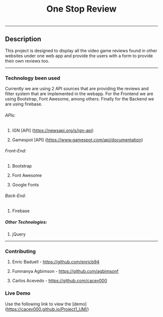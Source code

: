 <h1 align="center">One Stop Review<h1>

---

## Description

This project is designed to display all the video game reviews found in other websites under one web app and provide the users with a form to provide their own reviews too.

---

### Technology been used

Currently we are using 2 API sources that are providing the reviews and filter system that are implemented in the webapp. For the Frontend we are using Bootstrap, Font Awesome, among others. Finally for the Backend we are using firebase.

###### APIs:

1. IGN [API] (https://newsapi.org/s/ign-api)

2. Gamespot [API] (https://www.gamespot.com/api/documentation)

###### Front-End:

1. Bootstrap

2. Font Awesome

3. Google Fonts

###### Back-End:

1. Firebase

##### Other Technologies:

1. jQuery

---

### Contributing

1. Enric Baduell - https://github.com/enricb94

2. Fumnanya Agbimson - https://github.com/agbimsonf

3. Carlos Acevedo - https://github.com/cacev000

### Live Demo

Use the following link to view the [demo] (https://cacev000.github.io/Project1_UM/)